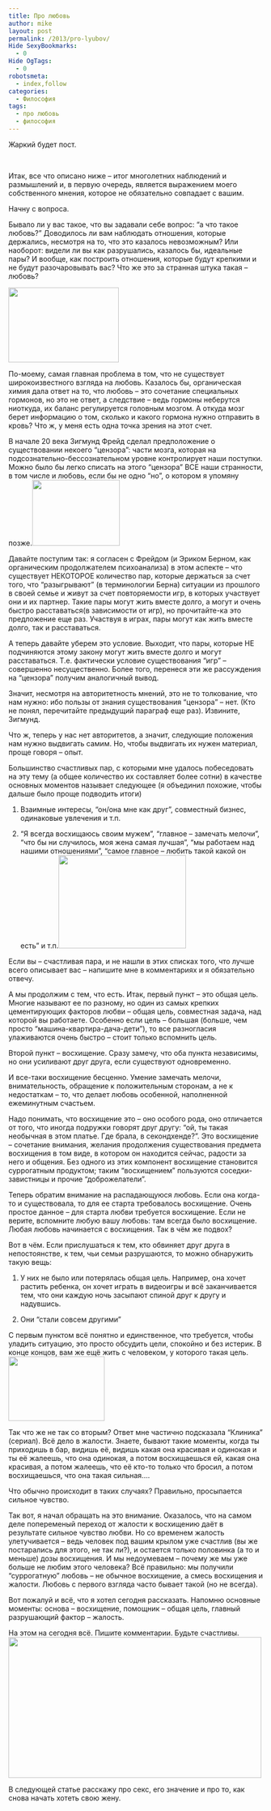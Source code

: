 ```yaml
---
title: Про любовь
author: mike
layout: post
permalink: /2013/pro-lyubov/
Hide SexyBookmarks:
  - 0
Hide OgTags:
  - 0
robotsmeta:
  - index,follow
categories:
  - Философия
tags:
  - про любовь
  - философия
---
```

Жаркий будет пост.

&nbsp;

<!--more-->

  
Итак, все что описано ниже &#8211; итог многолетних наблюдений и размышлений и, в первую очередь, является выражением моего собственного мнения, которое не обязательно совпадает с вашим.

Начну с вопроса.

Бывало ли у вас такое, что вы задавали себе вопрос: &#8220;а что такое любовь?&#8221; Доводилось ли вам наблюдать отношения, которые держались, несмотря на то, что это казалось невозможным? Или наоборот: видели ли вы как разрушались, казалось бы, идеальные пары? И вообще, как построить отношения, которые будут крепкими и не будут разочаровывать вас? Что же это за странная штука такая &#8211; любовь?

<img class="alignright" alt="" src="http://gortenzija.com/wp-content/uploads/2012/11/%D0%B3%D0%BE%D1%80%D0%BC%D0%BE%D0%BD-%D0%BB%D1%8E%D0%B1%D0%B2%D0%B81.jpg" width="218" height="148" />

По-моему, самая главная проблема в том, что не существует широкоизвестного взгляда на любовь. Казалось бы, органическая химия дала ответ на то, что любовь &#8211; это сочетание специальных гормонов, но это не ответ, а следствие &#8211; ведь гормоны неберутся ниоткуда, их баланс регулируется головным мозгом. А откуда мозг берет информацию о том, сколько и какого гормона нужно отправить в кровь? Что ж, у меня есть одна точка зрения на этот счет.

В начале 20 века Зигмунд Фрейд сделал предположение о существовании некоего &#8220;цензора&#8221;: части мозга, которая на подсознательно-бессознательном уровне контролирует наши поступки. Можно было бы легко списать на этого &#8220;цензора&#8221; ВСЕ наши странности, в том числе и любовь, если бы не одно &#8220;но&#8221;, о котором я упомяну позже.<img class="alignleft" alt="" src="http://sila-znaniy.com/wp-content/uploads/2012/10/mozg-muzchiny.jpg" width="173" height="130" />

Давайте поступим так: я согласен с Фрейдом (и Эриком Берном, как органическим продолжателем психоанализа) в этом аспекте &#8211; что существует НЕКОТОРОЕ количество пар, которые держаться за счет того, что &#8220;разыгрывают&#8221; (в терминологии Берна) ситуации из прошлого в своей семье и живут за счет повторяемости игр, в которых участвует они и их партнер. Такие пары могут жить вместе долго, а могут и очень быстро расставаться(в зависимости от игр), но прочитайте-ка это предложение еще раз. Участвуя в играх, пары могут как жить вместе долго, так и расставаться.

А теперь давайте уберем это условие. Выходит, что пары, которые НЕ подчиняются этому закону могут жить вместе долго и могут расставаться. Т.е. фактически условие существования &#8220;игр&#8221; &#8211; совершенно несущественно. Более того, перенеся эти же рассуждения на &#8220;цензора&#8221; получим аналогичный вывод.

Значит, несмотря на авторитетность мнений, это не то толкование, что нам нужно: ибо пользы от знания существования &#8220;цензора&#8221; &#8211; нет. (Кто не понял, перечитайте предыдущий параграф еще раз). Извините, Зигмунд.

Что ж, теперь у нас нет авторитетов, а значит, следующие положения нам нужно выдвигать самим. Но, чтобы выдвигать их нужен материал, проще говоря &#8211; опыт.

Большинство счастливых пар, с которыми мне удалось побеседовать на эту тему (а общее количество их составляет более сотни) в качестве основных моментов называет следующее (я объединил похожие, чтобы дальше было проще подводить итоги)

1. Взаимные интересы, &#8220;он/она мне как друг&#8221;, совместный бизнес, одинаковые увлечения и т.п.

2. &#8220;Я всегда восхищаюсь своим мужем&#8221;, &#8220;главное &#8211; замечать мелочи&#8221;, &#8220;что бы ни случилось, моя жена самая лучшая&#8221;, &#8220;мы работаем над нашими отношениями&#8221;, &#8220;самое главное &#8211; любить такой какой он есть&#8221; и т.п.<img class="alignright" alt="" src="http://sterva24.com/wp-content/uploads/2012/04/schastie.jpg" width="252" height="184" />

Если вы &#8211; счастливая пара, и не нашли в этих списках того, что лучше всего описывает вас &#8211; напишите мне в комментариях и я обязательно отвечу.

А мы продолжим с тем, что есть. Итак, первый пункт &#8211; это общая цель. Многие называют ее по разному, но один из самых крепких цементирующих факторов любви &#8211; общая цель, совместная задача, над которой вы работаете. Особенно если цель &#8211; большая (больше, чем просто &#8220;машина-квартира-дача-дети&#8221;), то все разногласия улаживаются очень быстро &#8211; стоит только вспомнить цель.

Второй пункт &#8211; восхищение. Сразу замечу, что оба пункта независимы, но они усиливают друг друга, если существуют одновременно.

И все-таки восхищение бесценно. Умение замечать мелочи, внимательность, обращение к положительным сторонам, а не к недостаткам &#8211; то, что делает любовь особенной, наполненной ежеминутным счастьем.

Надо понимать, что восхищение это &#8211; оно особого рода, оно отличается от того, что иногда подружки говорят друг другу: &#8220;ой, ты такая необычная в этом платье. Где брала, в секондхенде?&#8221;. Это восхищение &#8211; сочетание внимания, желания продолжения существования предмета восхищения в том виде, в котором он находится сейчас, радости за него и общения. Без одного из этих компонент восхищение становится суррогатным продуктом; таким &#8220;восхищением&#8221; пользуются соседки-завистницы и прочие &#8220;доброжелатели&#8221;.

Теперь обратим внимание на распадающуюся любовь. Если она когда-то и существовала, то для ее старта требовалось восхищение. Очень простое данное &#8211; для старта любви требуется восхищение. Если не верите, вспомните любую вашу любовь: там всегда было восхищение. Любая любовь начинается с восхищения. Так в чём же подвох?

Вот в чём. Если прислушаться к тем, кто обвиняет друг друга в непостоянстве, к тем, чьи семьи разрушаются, то можно обнаружить такую вещь:

1. У них не было или потерялась общая цель. Например, она хочет растить ребенка, он хочет играть в видеоигры и всё заканчивается тем, что они каждую ночь засыпают спиной друг к другу и надувшись.

2. Они &#8220;стали совсем другими&#8221;

С первым пунктом всё понятно и единственное, что требуется, чтобы уладить ситуацию, это просто обсудить цели, спокойно и без истерик. В конце концов, вам же ещё жить с человеком, у которого такая цель.<img class="alignright" alt="" src="http://www.kinokritik.com/i/news/KINOKRITIK_dot_COM_Djevushka_zahodit_v_bar_snjata_spjecialno_dlja_onlajnprokata_52f01dd5ab464dc4e9f069e541ce7b58_0.jpg" width="190" height="127" />

Так что же не так со вторым? Ответ мне частично подсказала &#8220;Клиника&#8221; (сериал). Всё дело в жалости. Знаете, бывают такие моменты, когда ты приходишь в бар, видишь её, видишь какая она красивая и одинокая и ты её жалеешь, что она одинокая, а потом восхищаешься ей, какая она красивая, а потом жалеешь, что её кто-то только что бросил, а потом восхищаешься, что она такая сильная&#8230;.

Что обычно происходит в таких случаях? Правильно, просыпается сильное чувство.

Так вот, я начал обращать на это внимание. Оказалось, что на самом деле попеременый переход от жалости к восхищению даёт в результате сильное чувство любви. Но со временем жалость улетучивается &#8211; ведь человек под вашим крылом уже счастлив (вы же постарались для этого, не так ли?), и остается только половинка (а то и меньше) дозы восхищения. И мы недоумеваем &#8211; почему же мы уже больше не любим этого человека? Всё правильно: мы получили &#8220;суррогатную&#8221; любовь &#8211; не обычное восхищение, а смесь восхищения и жалости. Любовь с первого взгляда часто бывает такой (но не всегда).

Вот пожалуй и всё, что я хотел сегодня рассказать. Напомню основные моменты: основа &#8211; восхищение, помощник &#8211; общая цель, главный разрушающий фактор &#8211; жалость.

На этом на сегодня всё. Пишите комментарии. Будьте счастливы.<img class="aligncenter" alt="" src="http://i044.radikal.ru/1106/c6/c618c21a1015.jpg" width="500" height="278" />

В следующей статье расскажу про секс, его значение и про то, как снова начать хотеть свою жену.
